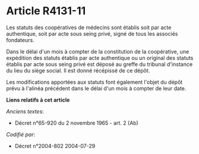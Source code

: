# Article R4131-11

Les statuts des coopératives de médecins sont établis soit par acte authentique, soit par acte sous seing privé, signé de
tous les associés fondateurs.

Dans le délai d'un mois à compter de la constitution de la coopérative, une expédition des statuts établis par acte
authentique ou un original des statuts établis par acte sous seing privé est déposé au greffe du tribunal d'instance du lieu
du siège social. Il est donné récépissé de ce dépôt.

Les modifications apportées aux statuts font également l'objet du dépôt prévu à l'alinéa précédent dans le délai d'un mois à
compter de leur date.

**Liens relatifs à cet article**

_Anciens textes_:

  - Décret n°65-920 du 2 novembre 1965 - art. 2 (Ab)

_Codifié par_:

  - Décret n°2004-802 2004-07-29
